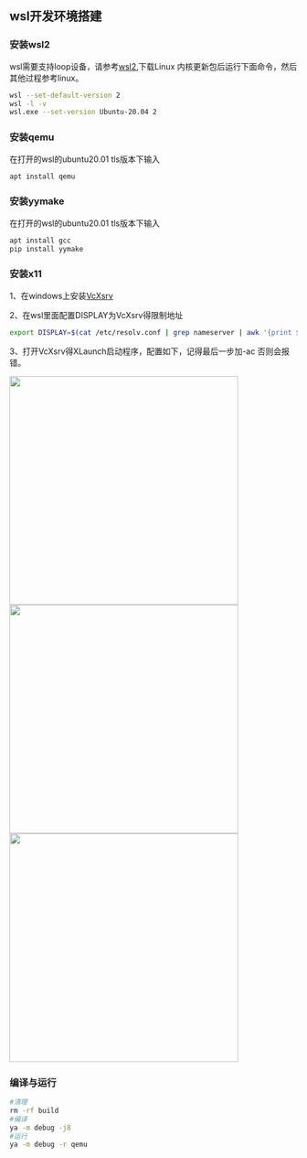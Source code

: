 ## wsl开发环境搭建


### 安装wsl2

wsl需要支持loop设备，请参考[wsl2](https://docs.microsoft.com/zh-cn/windows/wsl/install-manual#step-4---download-the-linux-kernel-update-package),下载Linux 内核更新包后运行下面命令，然后其他过程参考linux。


```bash
wsl --set-default-version 2
wsl -l -v
wsl.exe --set-version Ubuntu-20.04 2
```


### 安装qemu

在打开的wsl的ubuntu20.01 tls版本下输入

```bash
apt install qemu
```


### 安装yymake

在打开的wsl的ubuntu20.01 tls版本下输入

```bash
apt install gcc
pip install yymake
```



### 安装x11

1、在windows上安装[VcXsrv](https://sourceforge.net/projects/vcxsrv/)

2、在wsl里面配置DISPLAY为VcXsrv得限制地址

```bash
export DISPLAY=$(cat /etc/resolv.conf | grep nameserver | awk '{print $2}'):0
```

3、打开VcXsrv得XLaunch启动程序，配置如下，记得最后一步加-ac 否则会报错。

<img src="https://github.com/evilbinary/YiYiYa/blob/main/docs/image/vcxsrv-win.png?raw=true" width="400px" />

<img src="https://github.com/evilbinary/YiYiYa/blob/main/docs/image/vcxsrv-one.png?raw=true" width="400px" />

<img src="https://github.com/evilbinary/YiYiYa/blob/main/docs/image/vcxsrv-ac.png?raw=true" width="400px" />



### 编译与运行

```bash
#清理
rm -rf build
#编译
ya -m debug -j8
#运行
ya -m debug -r qemu
```
